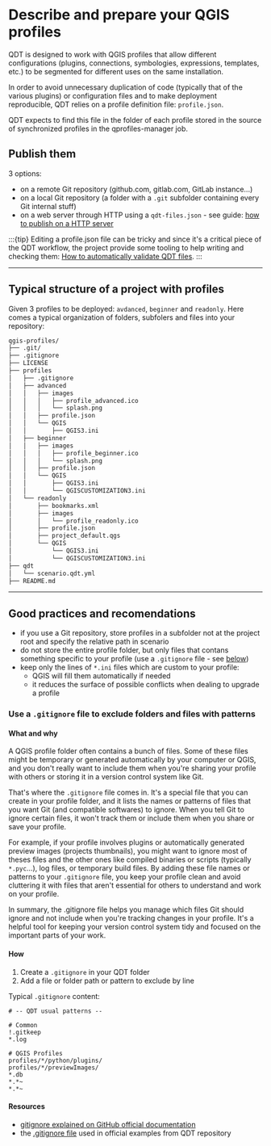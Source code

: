 # Describe and prepare your QGIS profiles

QDT is designed to work with QGIS profiles that allow different configurations (plugins, connections, symbologies, expressions, templates, etc.) to be segmented for different uses on the same installation.

In order to avoid unnecessary duplication of code (typically that of the various plugins) or configuration files and to make deployment reproducible, QDT relies on a profile definition file: `profile.json`.

QDT expects to find this file in the folder of each profile stored in the source of synchronized profiles in the qprofiles-manager job.

## Publish them

3 options:

- on a remote Git repository (github.com, gitlab.com, GitLab instance...)
- on a local Git repository (a folder with a `.git` subfolder containing every Git internal stuff)
- on a web server through HTTP using a `qdt-files.json` - see guide: [how to publish on a HTTP server](../guides/howto_publish_http.md)

:::{tip}
Editing a profile.json file can be tricky and since it's a critical piece of the QDT workflow, the project provide some tooling to help writing and checking them: [How to automatically validate QDT files](../guides/howto_validate_profiles_scenarios.md).
:::

----

## Typical structure of a project with profiles

Given 3 profiles to be deployed: `avdanced`, `beginner` and `readonly`. Here comes a typical organization of folders, subfolers and files into your repository:

```sh
qgis-profiles/
├── .git/
├── .gitignore
├── LICENSE
├── profiles
│   ├── .gitignore
│   ├── advanced
│   │   ├── images
│   │   │   ├── profile_advanced.ico
│   │   │   └── splash.png
│   │   ├── profile.json
│   │   └── QGIS
│   │       ├── QGIS3.ini
│   ├── beginner
│   │   ├── images
│   │   │   ├── profile_beginner.ico
│   │   │   └── splash.png
│   │   ├── profile.json
│   │   └── QGIS
│   │       ├── QGIS3.ini
│   │       └── QGISCUSTOMIZATION3.ini
│   └── readonly
│       ├── bookmarks.xml
│       ├── images
│       │   └── profile_readonly.ico
│       ├── profile.json
│       ├── project_default.qgs
│       └── QGIS
│           └── QGIS3.ini
│           └── QGISCUSTOMIZATION3.ini
├── qdt
│   └── scenario.qdt.yml
├── README.md
```

----

## Good practices and recomendations

- if you use a Git repository, store profiles in a subfolder not at the project root and specify the relative path in scenario
- do not store the entire profile folder, but only files that contans something specific to your profile (use a `.gitignore` file - see [below](#use-a-gitignore-file-to-exclude-folders-and-files-with-patterns))
- keep only the lines of `*.ini` files which are custom to your profile:
    - QGIS will fill them automatically if needed
    - it reduces the surface of possible conflicts when dealing to upgrade a profile

### Use a `.gitignore` file to exclude folders and files with patterns

#### What and why

A QGIS profile folder often contains a bunch of files. Some of these files might be temporary or generated automatically by your computer or QGIS, and you don't really want to include them when you're sharing your profile with others or storing it in a version control system like Git.

That's where the `.gitignore` file comes in. It's a special file that you can create in your profile folder, and it lists the names or patterns of files that you want Git (and compatible softwares) to ignore. When you tell Git to ignore certain files, it won't track them or include them when you share or save your profile.

For example, if your profile involves plugins or automatically generated preview images (projects thumbnails), you might want to ignore most of theses files and the other ones like compiled binaries or scripts (typically `*.pyc`...), log files, or temporary build files. By adding these file names or patterns to your `.gitignore` file, you keep your profile clean and avoid cluttering it with files that aren't essential for others to understand and work on your profile.

In summary, the .gitignore file helps you manage which files Git should ignore and not include when you're tracking changes in your profile. It's a helpful tool for keeping your version control system tidy and focused on the important parts of your work.

#### How

1. Create a `.gitignore` in your QDT folder
1. Add a file or folder path or pattern to exclude by line

Typical `.gitignore` content:

```gitignore
# -- QDT usual patterns --

# Common
!.gitkeep
*.log

# QGIS Profiles
profiles/*/python/plugins/
profiles/*/previewImages/
*.db
*.*~
*.*~
```

#### Resources

- [gitignore explained on GitHub official documentation](https://docs.github.com/get-started/getting-started-with-git/ignoring-files)
- the [.gitignore file](https://github.com/qgis-deployment/qgis-deployment-toolbelt-cli/blob/main/examples/.gitignore) used in official examples from QDT repository
